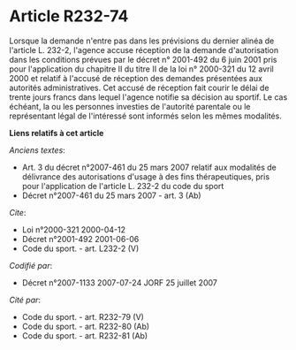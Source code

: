 # Article R232-74

Lorsque la demande n'entre pas dans les prévisions du dernier alinéa de l'article L. 232-2, l'agence accuse réception de la
demande d'autorisation dans les conditions prévues par le décret n° 2001-492 du 6 juin 2001 pris pour l'application du
chapitre II du titre II de la loi n° 2000-321 du 12 avril 2000 et relatif à l'accusé de réception des demandes présentées aux
autorités administratives. Cet accusé de réception fait courir le délai de trente jours francs dans lequel l'agence notifie
sa décision au sportif. Le cas échéant, la ou les personnes investies de l'autorité parentale ou le représentant légal de
l'intéressé sont informés selon les mêmes modalités.

**Liens relatifs à cet article**

_Anciens textes_:

  - Art. 3 du décret n°2007-461 du 25 mars 2007 relatif aux modalités de délivrance des autorisations d'usage à des fins thérapeutiques, pris pour l'application de l'article L. 232-2 du code du sport
  - Décret n°2007-461 du 25 mars 2007 - art. 3 (Ab)

_Cite_:

  - Loi n°2000-321 2000-04-12
  - Décret n°2001-492 2001-06-06
  - Code du sport. - art. L232-2 (V)

_Codifié par_:

  - Décret n°2007-1133 2007-07-24 JORF 25 juillet 2007

_Cité par_:

  - Code du sport. - art. R232-79 (V)
  - Code du sport. - art. R232-80 (Ab)
  - Code du sport. - art. R232-81 (Ab)

